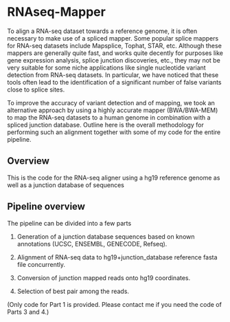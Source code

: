 RNAseq-Mapper
=============

To align a RNA-seq dataset towards a reference genome, it is often necessary to make use of a spliced mapper. Some popular splice mappers for RNA-seq datasets include Mapsplice, Tophat, STAR, etc. Although these mappers are generally quite fast, and works quite decently for purposes like gene expression analysis, splice junction discoveries, etc., they may not be very suitable for some niche applications like single nucleotide variant detection from RNA-seq datasets. In particular, we have noticed that these tools often lead to the identification of a significant number of false variants close to splice sites.

To improve the accuracy of variant detection and of mapping, we took an alternative approach by using a highly accurate mapper (BWA/BWA-MEM) to map the RNA-seq datasets to a human genome in combination with a spliced junction database. Outline here is the overall methodology for performing such an alignment together with some of my code for the entire pipeline.

## Overview
This is the code for the RNA-seq aligner using a hg19 reference genome
as well as a junction database of sequences


## Pipeline overview
The pipeline can be divided into a few parts

1. Generation of a junction database sequences based on known annotations (UCSC, ENSEMBL, GENECODE, Refseq).

2. Alignment of RNA-seq data to hg19+junction_database reference fasta file concurrently.

3. Conversion of junction mapped reads onto hg19 coordinates.

4. Selection of best pair among the reads.

(Only code for Part 1 is provided. Please contact me if you need the code of Parts 3 and 4.)
